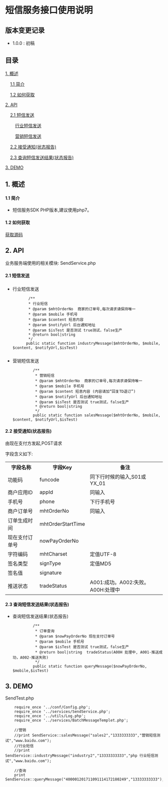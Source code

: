 # 短信服务接口使用说明 #

## 版本变更记录 ##

- 1.0.0 : 初稿


## 目录 ##

[1. 概述](#1)

&nbsp;&nbsp;&nbsp;&nbsp;[1.1 简介](#1.1)

&nbsp;&nbsp;&nbsp;&nbsp;[1.2 如何获取](#1.2)

[2. API](#2)

&nbsp;&nbsp;&nbsp;&nbsp;[2.1 短信发送](#2.1)

&nbsp;&nbsp;&nbsp;&nbsp;&nbsp;&nbsp;&nbsp;&nbsp;[行业短信发送](#2.1.1)

&nbsp;&nbsp;&nbsp;&nbsp;&nbsp;&nbsp;&nbsp;&nbsp;[营销短信发送](#2.1.2)

&nbsp;&nbsp;&nbsp;&nbsp;[2.2 接受通知(状态报告)](#2.2)

&nbsp;&nbsp;&nbsp;&nbsp;[2.3 查询短信发送结果(状态报告)](#2.3)


[3. DEMO](#3)

<h2 id='1'> 1. 概述 </h2>

<h4 id='1.1'> 1.1 简介 </h4>

-  短信服务SDK PHP版本,建议使用php7。

<h4 id='1.2'> 1.2 如何获取 </h4>

[获取源码](https://github.com/ipaynowORG/ipaynow_sms_php.git)


<h2 id='2'> 2. API </h2>

业务服务端使用的相关模块: SendService.php

<h4 id='2.1'> 2.1 短信发送 </h4>

<h5 id='2.1.1'></h4>

- 行业短信发送

             /**
             * 行业短信
             * @param $mhtOrderNo  商家的订单号,每次请求请保持唯一
             * @param $mobile 手机号
             * @param $content 短息内容
             * @param $notifyUrl 后台通知地址
             * @param $isTest 是否测试 true测试，false生产
             * @return bool|string
             */
            public static function industryMessage($mhtOrderNo, $mobile, $content, $notifyUrl,$isTest)

<h5 id='2.1.2'></h4>

- 营销短信发送

               /**
                * 营销短信
                * @param $mhtOrderNo  商家的订单号,每次请求请保持唯一
                * @param $mobile 手机号
                * @param $content 短息内容 (内容请加“回复TD退订”)
                * @param $notifyUrl 后台通知地址
                * @param $isTest 是否测试 true测试，false生产 
                * @return bool|string
                */
               public static function salesMessage($mhtOrderNo, $mobile, $content, $notifyUrl,$isTest)


<h4 id='2.2'>2.2 接受通知(状态报告)</h4>

由现在支付方发起,POST请求


字段含义如下:

<table>
        <tr>
            <th>字段名称</th>
            <th>字段Key</th>
            <th>备注</th>
        </tr>
        <tr>
            <td>功能码</td>
            <td>funcode</td>
            <td>同下行时候的输入,S01或YX_01</td>
        </tr>
        <tr>
            <td>商户应用ID</td>
            <td>appId</td>
            <td>同输入</td>
         </tr>
<tr>
            <td>手机号</td>
            <td>phone</td>
            <td>下行手机号</td>
         </tr>
<tr>
            <td>商户订单号</td>
            <td>mhtOrderNo</td>
            <td>同输入</td>
         </tr>
<tr>
            <td>订单生成时间</td>
            <td>mhtOrderStartTime</td>
            <td></td>
         </tr>
<tr>
            <td>现在支付订单号</td>
            <td>nowPayOrderNo</td>
            <td></td>
         </tr>
<tr>
            <td>字符编码</td>
            <td>mhtCharset</td>
            <td>定值UTF-8</td>
         </tr>
<tr>
            <td>签名类型</td>
            <td>signType</td>
            <td>定值MD5</td>
         </tr>
<tr>
            <td>签名值</td>
            <td>signature</td>
            <td></td>
         </tr>
<tr>
            <td>推送状态</td>
            <td>tradeStatus</td>
            <td>A001:成功。A002:失败。 A00H:处理中</td>
         </tr>
    </table>

<h4 id='2.3'> 2.3 查询短信发送结果(状态报告) </h4>

- 查询短信发送结果(状态报告)

               /**
                * 订单查询
                * @param $nowPayOrderNo 现在支付订单号
                * @param $mobile 手机号
                * @param $isTest 是否测试 true测试，false生产
                * @return bool|string  tradeStatus(A00H 处理中, A001-推送成功，A002-推送失败)
                */
               public static function queryMessage($nowPayOrderNo, $mobile,$isTest)

<h2 id='3'> 3. DEMO </h2>
    SendTest.php

```
    require_once '../conf/Config.php';
    require_once '../services/SendService.php';
    require_once '../utils/Log.php';
    require_once '../services/BatchMessageTemplet.php';
    
    //营销
    //print SendService::salesMessage("sales2","1333333333","营销短信测试","www.baidu.com");
    //行业短信
    //print SendService::industryMessage("industry2","13333333333","php 行业短信测试","www.baidu.com");
    
    //查询
    print SendService::queryMessage("400001201711091114172180249","13333333333");
```
